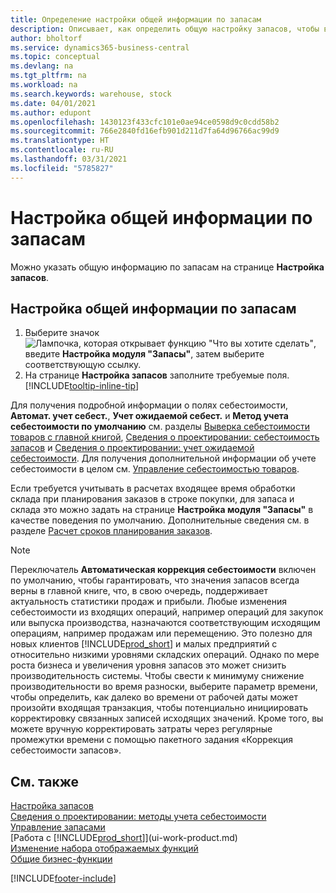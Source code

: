 ```yaml
---
title: Определение настройки общей информации по запасам
description: Описывает, как определить общую настройку запасов, чтобы вы могли управлять своим складом и запасами.
author: bholtorf
ms.service: dynamics365-business-central
ms.topic: conceptual
ms.devlang: na
ms.tgt_pltfrm: na
ms.workload: na
ms.search.keywords: warehouse, stock
ms.date: 04/01/2021
ms.author: edupont
ms.openlocfilehash: 1430123f433cfc101e0ae94ce0598d9c0cdd58b2
ms.sourcegitcommit: 766e2840fd16efb901d211d7fa64d96766ac99d9
ms.translationtype: HT
ms.contentlocale: ru-RU
ms.lasthandoff: 03/31/2021
ms.locfileid: "5785827"
---
```

# <a name="set-up-general-inventory-information"></a>Настройка общей информации по запасам

Можно указать общую информацию по запасам на странице **Настройка запасов**.

## <a name="to-set-up-general-inventory-information"></a>Настройка общей информации по запасам

1. Выберите значок ![Лампочка, которая открывает функцию "Что вы хотите сделать"](media/ui-search/search_small.png "Что вы хотите сделать"), введите **Настройка модуля "Запасы"**, затем выберите соответствующую ссылку.
2. На странице **Настройка запасов** заполните требуемые поля. [!INCLUDE[tooltip-inline-tip](includes/tooltip-inline-tip_md.md)]

Для получения подробной информации о полях себестоимости, **Автомат. учет себест.**, **Учет ожидаемой себест.** и **Метод учета себестоимости по умолчанию** см. разделы [Выверка себестоимости товаров с главной книгой](finance-how-to-post-inventory-costs-to-the-general-ledger.md), [Сведения о проектировании: себестоимость запасов](design-details-inventory-costing.md) и [Сведения о проектировании: учет ожидаемой себестоимости](design-details-expected-cost-posting.md). Для получения дополнительной информации об учете себестоимости в целом см. [Управление себестоимостью товаров](finance-manage-inventory-costs.md).  

Если требуется учитывать в расчетах входящее время обработки склада при планирования заказов в строке покупки, для запаса и склада это можно задать на странице **Настройка модуля "Запасы"** в качестве поведения по умолчанию. Дополнительные сведения см. в разделе [Расчет сроков планирования заказов](sales-how-to-calculate-order-promising-dates.md).  

> [!NOTE]
> Переключатель **Автоматическая коррекция себестоимости** включен по умолчанию, чтобы гарантировать, что значения запасов всегда верны в главной книге, что, в свою очередь, поддерживает актуальность статистики продаж и прибыли. Любые изменения себестоимости из входящих операций, например операций для закупок или выпуска производства, назначаются соответствующим исходящим операциям, например продажам или перемещению. Это полезно для новых клиентов [!INCLUDE[prod_short](includes/prod_short.md)] и малых предприятий с относительно низкими уровнями складских операций. Однако по мере роста бизнеса и увеличения уровня запасов это может снизить производительность системы. Чтобы свести к минимуму снижение производительности во время разноски, выберите параметр времени, чтобы определить, как далеко во времени от рабочей даты может произойти входящая транзакция, чтобы потенциально инициировать корректировку связанных записей исходящих значений. Кроме того, вы можете вручную корректировать затраты через регулярные промежутки времени с помощью пакетного задания «Коррекция себестоимости запасов».

## <a name="see-also"></a>См. также
[Настройка запасов](inventory-setup-inventory.md)  
[Сведения о проектировании: методы учета себестоимости](design-details-costing-methods.md)    
[Управление запасами](inventory-manage-inventory.md)  
[Работа с [!INCLUDE[prod_short](includes/prod_short.md)]](ui-work-product.md)  
[Изменение набора отображаемых функций](ui-experiences.md)  
[Общие бизнес-функции](ui-across-business-areas.md)


[!INCLUDE[footer-include](includes/footer-banner.md)]